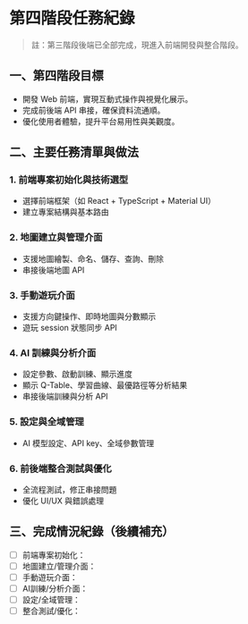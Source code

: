 # 第四階段任務紀錄

> 註：第三階段後端已全部完成，現進入前端開發與整合階段。

## 一、第四階段目標
- 開發 Web 前端，實現互動式操作與視覺化展示。
- 完成前後端 API 串接，確保資料流通順。
- 優化使用者體驗，提升平台易用性與美觀度。

## 二、主要任務清單與做法

### 1. 前端專案初始化與技術選型
- 選擇前端框架（如 React + TypeScript + Material UI）
- 建立專案結構與基本路由

### 2. 地圖建立與管理介面
- 支援地圖繪製、命名、儲存、查詢、刪除
- 串接後端地圖 API

### 3. 手動遊玩介面
- 支援方向鍵操作、即時地圖與分數顯示
- 遊玩 session 狀態同步 API

### 4. AI 訓練與分析介面
- 設定參數、啟動訓練、顯示進度
- 顯示 Q-Table、學習曲線、最優路徑等分析結果
- 串接後端訓練與分析 API

### 5. 設定與全域管理
- AI 模型設定、API key、全域參數管理

### 6. 前後端整合測試與優化
- 全流程測試，修正串接問題
- 優化 UI/UX 與錯誤處理

## 三、完成情況紀錄（後續補充）

- [ ] 前端專案初始化：
- [ ] 地圖建立/管理介面：
- [ ] 手動遊玩介面：
- [ ] AI訓練/分析介面：
- [ ] 設定/全域管理：
- [ ] 整合測試/優化： 